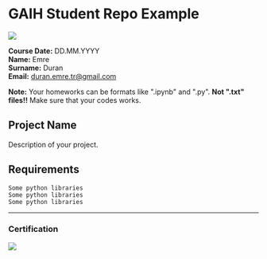 # GAIH Student Repo Example
![](img/newlogo.png)

**Course Date:** DD.MM.YYYY  
**Name:** Emre  
**Surname:** Duran  
**Email:** duran.emre.tr@gmail.com  

**Note:** Your homeworks can be formats like ".ipynb" and ".py". **Not ".txt" files!!** Make sure that your codes works.  

## Project Name
Description of your project.

## Requirements
```
Some python libraries
Some python libraries
Some python libraries
```
---

### Certification
![](img/TopLearnerCertificate.png)

